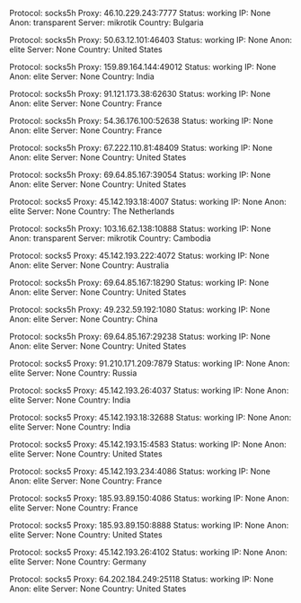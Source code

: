 Protocol: socks5h
Proxy: 46.10.229.243:7777
Status: working
IP: None
Anon: transparent
Server: mikrotik
Country: Bulgaria

Protocol: socks5h
Proxy: 50.63.12.101:46403
Status: working
IP: None
Anon: elite
Server: None
Country: United States

Protocol: socks5h
Proxy: 159.89.164.144:49012
Status: working
IP: None
Anon: elite
Server: None
Country: India

Protocol: socks5h
Proxy: 91.121.173.38:62630
Status: working
IP: None
Anon: elite
Server: None
Country: France

Protocol: socks5h
Proxy: 54.36.176.100:52638
Status: working
IP: None
Anon: elite
Server: None
Country: France

Protocol: socks5h
Proxy: 67.222.110.81:48409
Status: working
IP: None
Anon: elite
Server: None
Country: United States

Protocol: socks5h
Proxy: 69.64.85.167:39054
Status: working
IP: None
Anon: elite
Server: None
Country: United States

Protocol: socks5
Proxy: 45.142.193.18:4007
Status: working
IP: None
Anon: elite
Server: None
Country: The Netherlands

Protocol: socks5h
Proxy: 103.16.62.138:10888
Status: working
IP: None
Anon: transparent
Server: mikrotik
Country: Cambodia

Protocol: socks5
Proxy: 45.142.193.222:4072
Status: working
IP: None
Anon: elite
Server: None
Country: Australia

Protocol: socks5h
Proxy: 69.64.85.167:18290
Status: working
IP: None
Anon: elite
Server: None
Country: United States

Protocol: socks5h
Proxy: 49.232.59.192:1080
Status: working
IP: None
Anon: elite
Server: None
Country: China

Protocol: socks5h
Proxy: 69.64.85.167:29238
Status: working
IP: None
Anon: elite
Server: None
Country: United States

Protocol: socks5
Proxy: 91.210.171.209:7879
Status: working
IP: None
Anon: elite
Server: None
Country: Russia

Protocol: socks5
Proxy: 45.142.193.26:4037
Status: working
IP: None
Anon: elite
Server: None
Country: India

Protocol: socks5
Proxy: 45.142.193.18:32688
Status: working
IP: None
Anon: elite
Server: None
Country: India

Protocol: socks5
Proxy: 45.142.193.15:4583
Status: working
IP: None
Anon: elite
Server: None
Country: United States

Protocol: socks5
Proxy: 45.142.193.234:4086
Status: working
IP: None
Anon: elite
Server: None
Country: France

Protocol: socks5
Proxy: 185.93.89.150:4086
Status: working
IP: None
Anon: elite
Server: None
Country: France

Protocol: socks5
Proxy: 185.93.89.150:8888
Status: working
IP: None
Anon: elite
Server: None
Country: United States

Protocol: socks5
Proxy: 45.142.193.26:4102
Status: working
IP: None
Anon: elite
Server: None
Country: Germany

Protocol: socks5
Proxy: 64.202.184.249:25118
Status: working
IP: None
Anon: elite
Server: None
Country: United States

